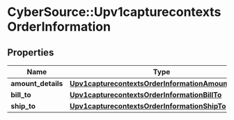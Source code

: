 # CyberSource::Upv1capturecontextsOrderInformation

## Properties
Name | Type | Description | Notes
------------ | ------------- | ------------- | -------------
**amount_details** | [**Upv1capturecontextsOrderInformationAmountDetails**](Upv1capturecontextsOrderInformationAmountDetails.md) |  | [optional] 
**bill_to** | [**Upv1capturecontextsOrderInformationBillTo**](Upv1capturecontextsOrderInformationBillTo.md) |  | [optional] 
**ship_to** | [**Upv1capturecontextsOrderInformationShipTo**](Upv1capturecontextsOrderInformationShipTo.md) |  | [optional] 


